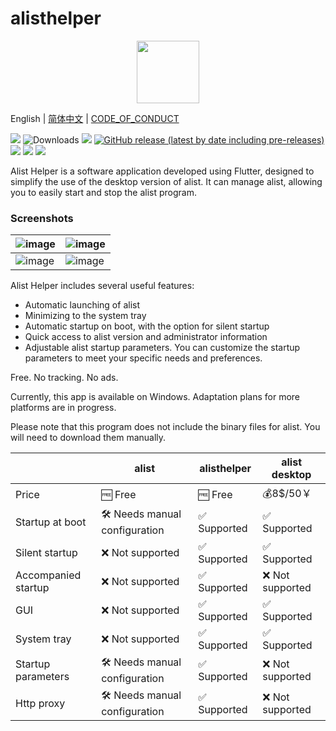 # alisthelper

<p align="center">
  <img src="https://github.com/Xmarmalade/alisthelper/assets/16839488/2067509c-756e-48cd-8f20-5ea961f46ef7" width="100" height="100">
</p>

English | [简体中文](./README_zh-Hans.md) |  [CODE_OF_CONDUCT](./CODE_OF_CONDUCT.md)

![](https://img.shields.io/badge/language-dart-blue.svg?style=for-the-badge&color=00ACC1)
![Downloads](https://img.shields.io/badge/flutter-00B0FF?style=for-the-badge&logo=flutter)
[![](https://img.shields.io/github/downloads/Xmarmalade/alisthelper/total?style=for-the-badge&color=FF2196)](https://github.com/Xmarmalade/alisthelper/releases)
[![GitHub release (latest by date including pre-releases)](https://img.shields.io/github/v/release/Xmarmalade/alisthelper?include_prereleases&style=for-the-badge)](https://github.com/Xmarmalade/alisthelper/releases/latest)
[![](https://img.shields.io/github/license/Xmarmalade/alisthelper?style=for-the-badge)](./LICENSE)
![](https://img.shields.io/github/stars/Xmarmalade/alisthelper?style=for-the-badge)
![](https://img.shields.io/github/issues/Xmarmalade/alisthelper?style=for-the-badge&color=9C27B0)

Alist Helper is a software application developed using Flutter, designed to simplify the use of the desktop version of alist. It can manage alist, allowing you to easily start and stop the alist program.

### Screenshots
| ![image](https://user-images.githubusercontent.com/16839488/235718140-0572c7ae-b3d5-46a8-b092-65a3dff7d92f.png) | ![image](https://user-images.githubusercontent.com/16839488/235718717-e7fae230-284e-4ad8-9e8e-5f9a7d6a22dd.png) |
| --------------------------------------------------------------------------------------------------------------- | --------------------------------------------------------------------------------------------------------------- |
| ![image](https://user-images.githubusercontent.com/16839488/236637250-ec2b437f-0dcb-4c4e-b284-4db44dd06e19.png) | ![image](https://user-images.githubusercontent.com/16839488/236637200-5b9f2383-b29e-434d-a8e6-41187e00eb02.png) |

Alist Helper includes several useful features:

- Automatic launching of alist
- Minimizing to the system tray
- Automatic startup on boot, with the option for silent startup
- Quick access to alist version and administrator information
- Adjustable alist startup parameters. You can customize the startup parameters to meet your specific needs and preferences.

Free. No tracking. No ads.

Currently, this app is available on Windows. Adaptation plans for more platforms are in progress.

Please note that this program does not include the binary files for alist. You will need to download them manually.

|                     | alist                        | alisthelper | alist desktop   |
| ------------------- | ---------------------------- | ----------- | --------------- |
| Price               | 🆓 Free                       | 🆓 Free      | 💰8$/50￥         |
| Startup at boot     | 🛠️ Needs manual configuration | ✅ Supported | ✅ Supported     |
| Silent startup      | ❌ Not supported              | ✅ Supported | ✅ Supported     |
| Accompanied startup | ❌ Not supported              | ✅ Supported | ❌ Not supported |
| GUI                 | ❌ Not supported              | ✅ Supported | ✅ Supported     |
| System tray         | ❌ Not supported              | ✅ Supported | ✅ Supported     |
| Startup parameters  | 🛠️ Needs manual configuration | ✅ Supported | ❌ Not supported |
| Http proxy          | 🛠️ Needs manual configuration | ✅ Supported | ❌ Not supported |


